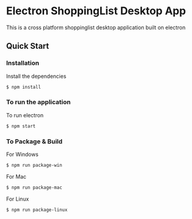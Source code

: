 # Electron ShoppingList Desktop App

This is a cross platform shoppinglist desktop application built on electron

## Quick Start

### Installation

Install the dependencies

```sh
$ npm install
```

### To run the application
To run electron

```sh
$ npm start
```

### To Package & Build

For Windows

```sh
$ npm run package-win
```

For Mac

```sh
$ npm run package-mac
```

For Linux

```sh
$ npm run package-linux
```
